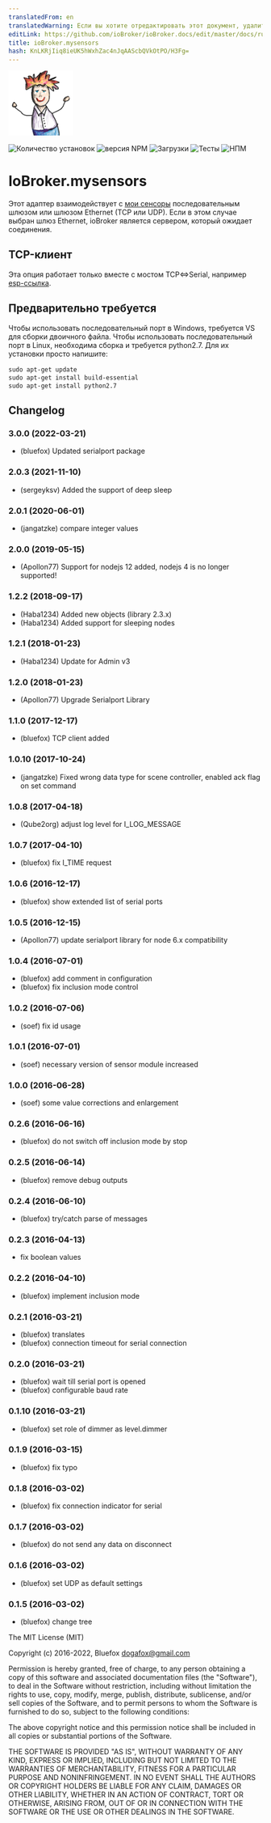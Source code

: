 ```yaml
---
translatedFrom: en
translatedWarning: Если вы хотите отредактировать этот документ, удалите поле «translatedFrom», в противном случае этот документ будет снова автоматически переведен
editLink: https://github.com/ioBroker/ioBroker.docs/edit/master/docs/ru/adapterref/iobroker.mysensors/README.md
title: ioBroker.mysensors
hash: KnLKRjIiq8ieUK5hWxhZac4nJqAAScbQVkOtPO/H3Fg=
---
```

![Логотип](../../../en/adapterref/iobroker.mysensors/admin/mysensors.png)

![Количество установок](http://iobroker.live/badges/mysensors-stable.svg)
![версия NPM](http://img.shields.io/npm/v/iobroker.mysensors.svg)
![Загрузки](https://img.shields.io/npm/dm/iobroker.mysensors.svg)
![Тесты](https://travis-ci.org/ioBroker/ioBroker.mysensors.svg?branch=master)
![НПМ](https://nodei.co/npm/iobroker.mysensors.png?downloads=true)

# IoBroker.mysensors
Этот адаптер взаимодействует с [мои сенсоры](http://www.mysensors.org) последовательным шлюзом или шлюзом Ethernet (TCP или UDP).
Если в этом случае выбран шлюз Ethernet, ioBroker является сервером, который ожидает соединения.

## TCP-клиент
Эта опция работает только вместе с мостом TCP&lt;=&gt;Serial, например [esp-ссылка](https://github.com/jeelabs/esp-link).

## Предварительно требуется
Чтобы использовать последовательный порт в Windows, требуется VS для сборки двоичного файла.
Чтобы использовать последовательный порт в Linux, необходима сборка и требуется python2.7. Для их установки просто напишите:

```
sudo apt-get update
sudo apt-get install build-essential
sudo apt-get install python2.7
```

<!-- Заполнитель для следующей версии (в начале строки):

### **ВЫПОЛНЯЕТСЯ** -->

## Changelog
### 3.0.0 (2022-03-21)
* (bluefox) Updated serialport package

### 2.0.3 (2021-11-10)
* (sergeyksv) Added the support of deep sleep

### 2.0.1 (2020-06-01)
* (jangatzke) compare integer values

### 2.0.0 (2019-05-15)
* (Apollon77) Support for nodejs 12 added, nodejs 4 is no longer supported!

### 1.2.2 (2018-09-17)
* (Haba1234) Added new objects (library 2.3.x)
* (Haba1234) Added support for sleeping nodes

### 1.2.1 (2018-01-23)
* (Haba1234) Update for Admin v3

### 1.2.0 (2018-01-23)
* (Apollon77) Upgrade Serialport Library

### 1.1.0 (2017-12-17)
* (bluefox) TCP client added

### 1.0.10 (2017-10-24)
* (jangatzke) Fixed wrong data type for scene controller, enabled ack flag on set command

### 1.0.8 (2017-04-18)
* (Qube2org) adjust log level for I_LOG_MESSAGE

### 1.0.7 (2017-04-10)
* (bluefox) fix I_TIME request

### 1.0.6 (2016-12-17)
* (bluefox) show extended list of serial ports

### 1.0.5 (2016-12-15)
* (Apollon77) update serialport library for node 6.x compatibility

### 1.0.4 (2016-07-01)
* (bluefox) add comment in configuration
* (bluefox) fix inclusion mode control

### 1.0.2 (2016-07-06)
* (soef) fix id usage

### 1.0.1 (2016-07-01)
* (soef) necessary version of sensor module increased

### 1.0.0 (2016-06-28)
* (soef) some value corrections and enlargement

### 0.2.6 (2016-06-16)
* (bluefox) do not switch off inclusion mode by stop

### 0.2.5 (2016-06-14)
* (bluefox) remove debug outputs

### 0.2.4 (2016-06-10)
* (bluefox) try/catch parse of messages

### 0.2.3 (2016-04-13)
* fix boolean values

### 0.2.2 (2016-04-10)
* (bluefox) implement inclusion mode

### 0.2.1 (2016-03-21)
* (bluefox) translates
* (bluefox) connection timeout for serial connection

### 0.2.0 (2016-03-21)
* (bluefox) wait till serial port is opened
* (bluefox) configurable baud rate

### 0.1.10 (2016-03-21)
* (bluefox) set role of dimmer as level.dimmer

### 0.1.9 (2016-03-15)
* (bluefox) fix typo

### 0.1.8 (2016-03-02)
* (bluefox) fix connection indicator for serial

### 0.1.7 (2016-03-02)
* (bluefox) do not send any data on disconnect

### 0.1.6 (2016-03-02)
* (bluefox) set UDP as default settings

### 0.1.5 (2016-03-02)
* (bluefox) change tree

The MIT License (MIT)

Copyright (c) 2016-2022, Bluefox <dogafox@gmail.com>

Permission is hereby granted, free of charge, to any person obtaining a copy
of this software and associated documentation files (the "Software"), to deal
in the Software without restriction, including without limitation the rights
to use, copy, modify, merge, publish, distribute, sublicense, and/or sell
copies of the Software, and to permit persons to whom the Software is
furnished to do so, subject to the following conditions:

The above copyright notice and this permission notice shall be included in all
copies or substantial portions of the Software.

THE SOFTWARE IS PROVIDED "AS IS", WITHOUT WARRANTY OF ANY KIND, EXPRESS OR
IMPLIED, INCLUDING BUT NOT LIMITED TO THE WARRANTIES OF MERCHANTABILITY,
FITNESS FOR A PARTICULAR PURPOSE AND NONINFRINGEMENT. IN NO EVENT SHALL THE
AUTHORS OR COPYRIGHT HOLDERS BE LIABLE FOR ANY CLAIM, DAMAGES OR OTHER
LIABILITY, WHETHER IN AN ACTION OF CONTRACT, TORT OR OTHERWISE, ARISING FROM,
OUT OF OR IN CONNECTION WITH THE SOFTWARE OR THE USE OR OTHER DEALINGS IN THE
SOFTWARE.
